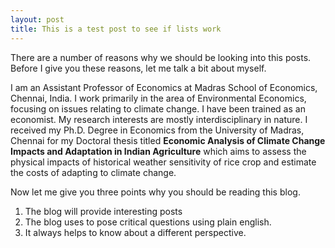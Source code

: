 ```yaml
---
layout: post
title: This is a test post to see if lists work
---
```


There are a number of reasons why we should be looking into this posts. Before I give you these reasons, let me talk a bit about myself.

I am an Assistant Professor of Economics at Madras School of Economics, Chennai, India. 
I work primarily in the area of Environmental Economics, focusing on issues relating to climate change. 
I have been trained as an economist. My research interests are mostly interdisciplinary in nature. 
I received my Ph.D. Degree in Economics from the University of Madras, Chennai for my Doctoral thesis titled **Economic Analysis of Climate Change Impacts and Adaptation in Indian Agriculture** which aims to assess the physical impacts of historical weather sensitivity of rice crop and estimate the costs of adapting to climate change.

Now let me give you three points why you should be reading this blog.

1. The blog will provide interesting posts
2. The blog uses to pose critical questions using plain english.
3. It always helps to know about a different perspective.

